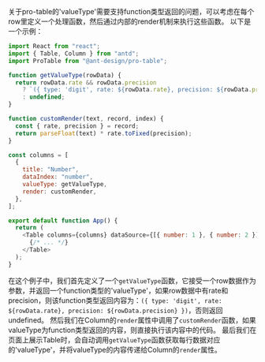关于pro-table的'valueType'需要支持function类型返回的问题，可以考虑在每个row里定义一个处理函数，然后通过内部的render机制来执行这些函数。
以下是一个示例：

```javascript
import React from "react";
import { Table, Column } from "antd";
import ProTable from "@ant-design/pro-table";

function getValueType(rowData) {
  return rowData.rate && rowData.precision
    ? `({ type: 'digit', rate: ${rowData.rate}, precision: ${rowData.precision} })`
    : undefined;
}

function customRender(text, record, index) {
  const { rate, precision } = record;
  return parseFloat(text) * rate.toFixed(precision);
}

const columns = [
  {
    title: "Number",
    dataIndex: "number",
    valueType: getValueType,
    render: customRender,
  },
];

export default function App() {
  return (
    <Table columns={columns} dataSource={[{ number: 1 }, { number: 2 }]}>
      {/* ... */}
    </Table>
  );
}
```

在这个例子中，我们首先定义了一个`getValueType`函数，它接受一个row数据作为参数，并返回一个function类型的'valueType'，如果row数据中有rate和precision，则该function类型返回内容为：`({ type: 'digit', rate: ${rowData.rate}, precision: ${rowData.precision} })`，否则返回undefined。
然后我们在Column的`render`属性中调用了`customRender`函数，如果valueType为function类型返回的内容，则直接执行该内容中的代码。
最后我们在页面上展示Table时，会自动调用`getValueType`函数获取每行数据对应的'valueType'，并将valueType的内容传递给Column的`render`属性。
